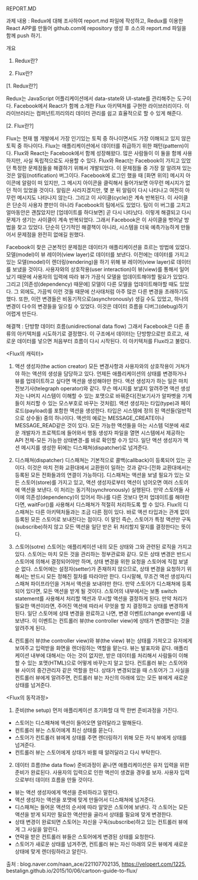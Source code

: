 
REPORT.MD

과제 내용 : Redux에 대해 조사하여 report.md 파일에 작성하고, Redux를 이용한 React APP를 만들어 github.com에 repository 생성 후 소스와 report.md 파일을 함께 push 하기.


개요

1. Redux란?

2. Flux란?



[1. Redux란?]

Redux는 JavaScript 어플리케이션에서 data-state와 UI-state를 관리해주는 도구이다. 
Facebook에서 React가 함께 소개한 Flux 아키텍쳐를 구현한 라이브러리이다. 이 라이브러리는 컴퍼넌트끼리의리 데이터 관리를 쉽고 효율적으로 할 수 있게 해준다.



[2. Flux란?]

Flux는 현재 웹 개발에서 가장 인기있는 토픽 중 하나이면서도 가장 이해되고 있지 않은 토픽 중 하나이다.
Flux는 애플리케이션에서 데이터를 취급하기 위한 패턴(pattern)이다. Flux와 React는 Facebook에서 함께 성장해왔다. 많은 사람들이 이 둘을 함께 사용하지만, 사실 독립적으로도 사용할 수 있다. Flux와 React는 Facebook이 가지고 있었던 특정한 문제점들을 해결하기 위해서 개발되었다.
이 문제점들 중 가장 잘 알려져 있는 것은 알림(notification) 버그이다. Facebook에 로그인 했을 때 [화면 위의] 메시지 아이콘에 알람이 떠 있지만, 그 메시지 아이콘을 클릭해서 들어가보면 아무런 메시지가 없던 적이 있었을 것이다. 알림은 사라지겠지만, 몇 분 뒤 알림이 다시 나타나고 여전히 아무런 메시지도 나타나지 않는다. 그리고 이 사이클(cycle)은 계속 반복된다.
이 사이클은 단순히 사용자 뿐만이 아니라 Facebook의 팀에서도 있었다. 팀이 이 버그를 고치고 얼마동안은 괜찮았지만 [업데이트를 하다보면] 곧 다시 나타났다. 이렇게 해결되고 다시 문제가 생기는 사이클이 계속 반복되었다.
그래서 Facebook은 이 사이클을 벗어날 방법을 찾고 있었다. 단순히 단기적인 해결책이 아니라, 시스템을 더욱 예측가능하게 만들어서 문제점을 완전히 없애길 원했다.

Facebook이 찾은 근본적인 문제점은 데이터가 애플리케이션을 흐르는 방법에 있었다.
  모델(model)이 뷰 레이어(view layer)로 데이터를 보낸다.
이전에는 데이터를 가지고 있는 모델(model)이 렌더링(rendering)을 하기 위해 뷰 레이어(view layer)로 데이터를 보냈을 것이다.
사용자와의 상호작용(user interaction)이 뷰(view)를 통해서 일어났기 때문에 사용자의 입력에 따라 뷰가 가끔식 모델을 업데이트해야할 필요가 있었다. 그리고 [의존성(dependency) 때문에] 모델이 다른 모델을 업데이트해야할 때도 있었다.
그 외에도, 가끔씩 이런 것들 때문에 산사태처럼 아주 많은 다른 변경을 초래하기도 했다.
또한, 이런 변경들은 비동기적으로(asynchronously) 생길 수도 있었고, 하나의 변경이 다수의 변경들을 일으킬 수 있었다. 이것은 데이터 흐름을 디버그(debug)하기 어렵게 만든다.

해결책 : 단방향 데이터 흐름(unidirectional data flow)
그래서 Facebook은 다른 종류의 아키텍처를 시도하기로 결정했다. 이 구조에서 데이터는 단방향으로만 흐르고, 새로운 데이터를 넣으면 처음부터 흐름이 다시 시작된다. 이 아키텍처를 Flux라고 불렀다.

<Flux의 캐릭터>
1. 액션 생성자(the action creator)
모든 변경사항과 사용자와의 상호작용이 거쳐가야 하는 액션의 생성을 담당하고 있다. 언제든 애플리케이션의 상태를 변경하거나 뷰를 업데이트하고 싶다면 액션을 생성해야만 한다.
액션 생성자가 하는 일은 마치 전보기사(telegraph operator)와 같다. 무슨 메시지를 보낼지 알려주면 액션 생성자는 나머지 시스템이 이해할 수 있는 포맷으로 바꿔준다[전보기사가 알파벳을 기계들이 처리할 수 있는 모스부호로 바꾸는 것처럼].
액션 생성자는 타입(type)과 페이로드(payload)를 포함한 액션을 생성한다. 타입은 시스템에 정의 된 액션들(일반적으로 상수들) 중의 하나이다. 액션의 예로는 MESSAGE_CREATE이나 MESSAGE_READ같은 것이 있다.
모든 가능한 액션들을 아는 시스템 덕분에 새로운 개발자가 프로젝트에 들어와서 행동 생성자 파일을 열면 시스템에서 제공하는 API 전체-모든 가능한 상태변경-를 바로 확인할 수가 있다.
일단 액션 생성자가 액션 메시지를 생성한 뒤에는 디스패쳐(dispatcher)로 넘겨준다.
2. 디스패쳐(dispatcher)
디스패쳐는 기본적으로 콜백(callback)이 등록되어 있는 곳이다. 이것은 마치 전화 교환대에서 교환원이 일하는 것과 같다-[전화 교환대에서는 등록된 모든 전화들과의 연결이 가능하다]. 디스패쳐는 액션을 보낼 필요가 있는 모든 스토어(store)를 가지고 있고, 액션 생성자로부터 액션이 넘어오면 여러 스토어에 액션을 보낸다.
이 처리는 동기적(synchronously) 실행된다. 만약 스토어들 사이에 의존성(dependency)이 있어서 하나를 다른 것보다 먼저 업데이트를 해야한다면, waitFor()를 사용해서 디스패쳐가 적절히 처리하도록 할 수 있다.
Flux의 디스패쳐는 다른 아키텍처들과는 조금 다른 점이 있다. 바로 액션 타입과는 관계 없이 등록된 모든 스토어로 보내진다는 점이다. 이 말인 즉슨, 스토어가 특정 액션만 구독(subscribe)하지 않고 모든 액션을 일단 받은 뒤 처리할지 말지를 결정한다는 뜻이다.

3. 스토어(sotre)
스토어는 애플리케이션 내의 모든 상태와 그와 관련된 로직을 가지고 있다.
스토어는 마치 모든 것을 관리하는 정부관료와 같다. 모든 상태 변경은 반드시 스토어에 의해서 결정되어야만 하며, 상태 변경을 위한 요청을 스토어에 직접 보낼 순 없다. 스토어에는 설정자(setter)가 존재하지 않으므로, 상태 변경을 요청하기 위해서는 반드시 모든 정해진 절차를 따라야만 한다. 다시말해, 무조건 액션 생성자/디스패쳐 파이프라인을 거쳐서 액션을 보내야만 한다.
만약 스토어가 디스패쳐에 등록되어 있다면, 모든 액션을 받게 될 것이다. 스토어의 내부에서는 보통 switch statement를 사용해서 처리할 액션과 무시할 액션을 결정하게 된다. 만약 처리가 필요한 액션이라면, 주어진 액션에 따라서 무엇을 할 지 결정하고 상태를 변경하게 된다.
일단 스토어에 상태 변경을 완료하고 나면, 변경 이벤트(change event)를 내보낸다. 이 이벤트는 컨트롤러 뷰(the controller view)에 상태가 변경했다는 것을 알려주게 된다.

4. 컨트롤러 뷰(the controller view)와 뷰(the view)
뷰는 상태를 가져오고 유저에게 보여주고 입력받을 화면을 렌더링하는 역할을 맡는다. 뷰는 발표자와 같다. 애플리케이션 내부에 대해서는 아는 것이 없지만, 받은 데이터를 처리해서 사람들이 이해할 수 있는 포맷(HTML)으로 어떻게 바꾸는지 알고 있다.
컨트롤러 뷰는 스토어와 뷰 사이의 중간관리자 같은 역할을 한다. 상태가 변경되었을 때 스토어가 그 사실을 컨트롤러 뷰에게 알려주면, 컨트롤러 뷰는 자신의 아래에 있는 모든 뷰에게 새로운 상태를 넘겨준다.


<Flux의 동작과정>
1. 준비(the setup)
먼저 애플리케이션 초기화할 대 딱 한번 준비과정을 가진다.
  - 스토어는 디스패쳐에 액션이 들어오면 알려달라고 말해둔다.
  - 컨트롤러 뷰는 스토어에게 최신 상태를 묻는다.
  - 스토어가 컨트롤러 뷰에게 상태를 주면 렌더링하기 위해 모든 자식 뷰에게 상태를 넘겨준다.
  - 컨트롤러 뷰는 스토어에게 상태가 바뀔 때 알려달라고 다시 부탁한다.

2. 데이터 흐름(the data flow)
준비과정이 끝나면 애플리케이션은 유저 입력을 위한 준비가 완료된다. 사용자의 입력으로 인한 액션이 생겼을 경우를 보자.
사용자 입력으로부터 데이터 흐름을 만들 것이다.
  - 뷰는 액션 생성자에게 액션을 준비하라고 말한다.
  - 액션 생성자는 액션을 포맷에 맞게 만들어서 디스패쳐에 넘겨준다.
  - 디스패쳐는 들어온 액션의 순서에 따라 알맞은 스토어에 보낸다. 각 스토어는 모든 액션을 받게 되지만 필요한 액션만을 골라서 상태를 필요에 맞게 변경한다.
  - 상태 변경이 완료되면 스토어는 자신을 구독(subscribe)하고 있는 컨트롤러 뷰에게 그 사실을 알린다.
  - 연락을 받은 컨트롤러 뷰들은 스토어에게 변경된 상태를 요청한다.
  - 스토어가 새로운 상태를 넘겨주면, 컨트롤러 뷰는 자신 아래의 모든 뷰에게 새로운 상태에 맞게 렌더링하라고 알린다.





출처 : blog.naver.com/naan_ace/221107702135, https://velopert.com/1225, bestalign.github.io/2015/10/06/cartoon-guide-to-flux/
